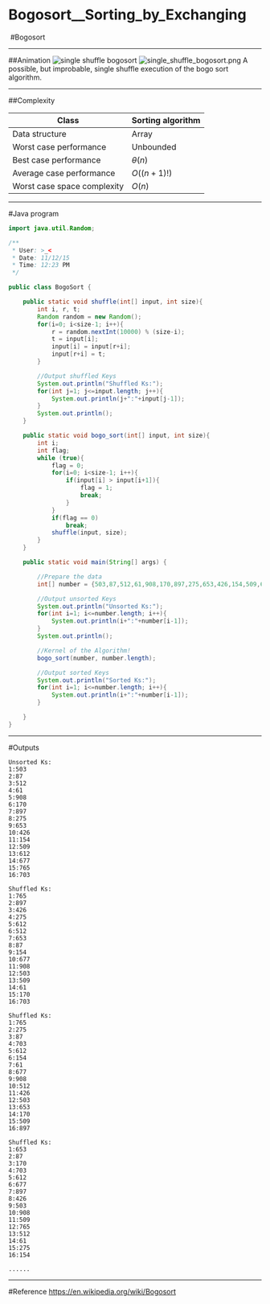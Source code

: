 # Bogosort__Sorting_by_Exchanging

﻿
#Bogosort

---
##Animation
![single shuffle bogosort](https://img-blog.csdn.net/20151112184715289)
![single_shuffle_bogosort.png](single_shuffle_bogosort.png)
A possible, but improbable, single shuffle execution of the bogo sort algorithm.

---
##Complexity

Class										|	Sorting algorithm
------											|	----
Data structure 							|	Array
Worst case performance 			|	Unbounded
Best case performance 			|	$\theta(n)$
Average case performance 		|	$O((n+1)!)$
Worst case space complexity	|	$O(n)$


---
#Java program

```java
import java.util.Random;

/**
 * User: >_<
 * Date: 11/12/15
 * Time: 12:23 PM
 */

public class BogoSort {

    public static void shuffle(int[] input, int size){
        int i, r, t;
        Random random = new Random();
        for(i=0; i<size-1; i++){
            r = random.nextInt(10000) % (size-i);
            t = input[i];
            input[i] = input[r+i];
            input[r+i] = t;
        }

        //Output shuffled Keys
        System.out.println("Shuffled Ks:");
        for(int j=1; j<=input.length; j++){
            System.out.println(j+":"+input[j-1]);
        }
        System.out.println();
    }

    public static void bogo_sort(int[] input, int size){
        int i;
        int flag;
        while (true){
            flag = 0;
            for(i=0; i<size-1; i++){
                if(input[i] > input[i+1]){
                    flag = 1;
                    break;
                }
            }
            if(flag == 0)
                break;
            shuffle(input, size);
        }
    }

    public static void main(String[] args) {

        //Prepare the data
        int[] number = {503,87,512,61,908,170,897,275,653,426,154,509,612,677,765,703};

        //Output unsorted Keys
        System.out.println("Unsorted Ks:");
        for(int i=1; i<=number.length; i++){
            System.out.println(i+":"+number[i-1]);
        }
        System.out.println();

        //Kernel of the Algorithm!
        bogo_sort(number, number.length);

        //Output sorted Keys
        System.out.println("Sorted Ks:");
        for(int i=1; i<=number.length; i++){
            System.out.println(i+":"+number[i-1]);
        }

    }
}


```

---
#Outputs
```
Unsorted Ks:
1:503
2:87
3:512
4:61
5:908
6:170
7:897
8:275
9:653
10:426
11:154
12:509
13:612
14:677
15:765
16:703

Shuffled Ks:
1:765
2:897
3:426
4:275
5:612
6:512
7:653
8:87
9:154
10:677
11:908
12:503
13:509
14:61
15:170
16:703

Shuffled Ks:
1:765
2:275
3:87
4:703
5:612
6:154
7:61
8:677
9:908
10:512
11:426
12:503
13:653
14:170
15:509
16:897

Shuffled Ks:
1:653
2:87
3:170
4:703
5:612
6:677
7:897
8:426
9:503
10:908
11:509
12:765
13:512
14:61
15:275
16:154

......
```

---
#Reference
https://en.wikipedia.org/wiki/Bogosort
